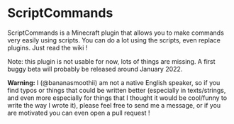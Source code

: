 # ScriptCommands
ScriptCommands is a Minecraft plugin that allows you to make commands very easily using scripts. You can do a lot using the scripts, even replace plugins. Just read the wiki !

Note: this plugin is not usable for now, lots of things are missing. A first buggy beta will probably be released around January 2022.

**Warning:** I (@bananasmoothii) am not a native English speaker, so if you find typos or things that could be written better
(especially in texts/strings, and even more especially for things that I thought it would be cool/funny to write the way
I wrote it), please feel free to send me a message, or if you are motivated you can even open a pull request !
